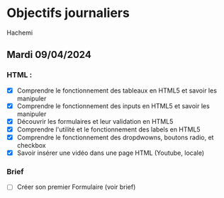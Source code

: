 # Objectifs journaliers

Hachemi

## Mardi 09/04/2024

### HTML :

- [X] Comprendre le fonctionnement des tableaux en HTML5 et savoir les manipuler
- [X] Comprendre le fonctionnement des inputs en HTML5 et savoir les manipuler
- [X] Découvrir les formulaires et leur validation en HTML5
- [X] Comprendre l'utilité et le fonctionnement des labels en HTML5
- [X] Comprendre le fonctionnement des dropdwowns, boutons radio, et checkbox
- [X] Savoir insérer une vidéo dans une page HTML (Youtube, locale)

### Brief

- [ ] Créer son premier Formulaire (voir brief)
